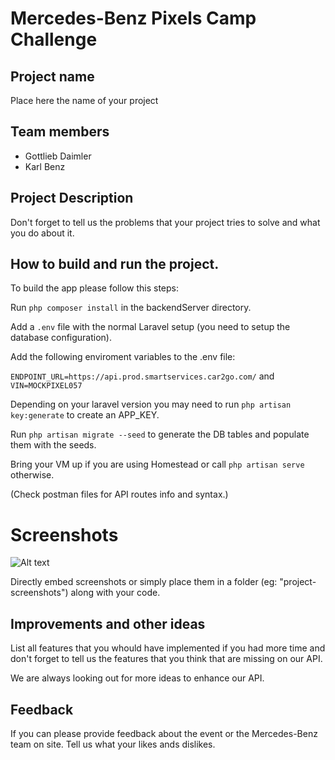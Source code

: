 # Mercedes-Benz Pixels Camp Challenge

## Project name

Place here the name of your project

## Team members

  - Gottlieb Daimler
  - Karl Benz

## Project Description

Don't forget to tell us the problems that your project tries to solve and what you do about it.

## How to build and run the project.

To build the app please follow this steps:

Run `php composer install` in the backendServer directory.

Add a `.env` file with the normal Laravel setup (you need to setup the database configuration).

Add the following enviroment variables to the .env file:

`ENDPOINT_URL=https://api.prod.smartservices.car2go.com/` and
`VIN=MOCKPIXEL057`

Depending on your laravel version you may need to run `php artisan key:generate` to create an APP_KEY.

Run `php artisan migrate --seed` to generate the DB tables and populate them with the seeds.

Bring your VM up if you are using Homestead or call `php artisan serve` otherwise.

(Check postman files for API routes info and syntax.)


# Screenshots

![Alt text](https://www.smartusa.com/resources/img/offers/offer-cabriolet.jpg)

Directly embed screenshots or simply place them in a folder (eg: "project-screenshots") along with your code.

## Improvements and other ideas

List all features that you whould have implemented if you had more time and don't forget to tell us the features that you think that are missing on our API.

We are always looking out for more ideas to enhance our API.

## Feedback

If you can please provide feedback about the event or the Mercedes-Benz team on site. Tell us what your likes ands dislikes.
